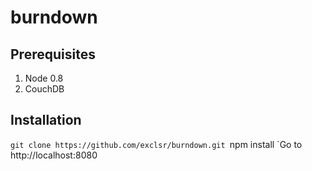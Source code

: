 burndown
========

Prerequisites
--------
1. Node 0.8
2. CouchDB

Installation
--------
`git clone https://github.com/exclsr/burndown.git
`npm install
`Go to http://localhost:8080